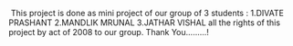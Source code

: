   This project is done as mini project of our 
  group of 3 students :
  1.DIVATE PRASHANT
  2.MANDLIK MRUNAL
  3.JATHAR VISHAL
  all the rights of this project by act of 2008 to our group.
  Thank You.........!
